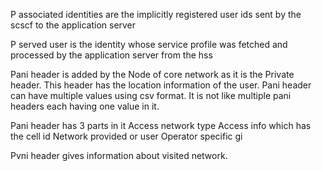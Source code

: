 P associated identities are the implicitly registered user ids sent by the scscf to the application server

P served user is the identity whose service profile was fetched and processed by the application server from the hss


Pani header is added by the Node of core network as it is the Private header.  This header has the location information of the user. Pani header can have multiple values using csv format. It is not like multiple pani headers each having one value in it.


Pani header has 3 parts in it
Access network type 
Access info  which has the cell id 
Network provided or user 
Operator specific gi


Pvni header gives information about visited network.